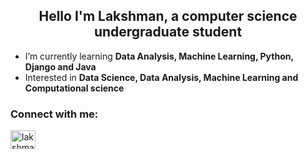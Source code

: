 <h2 align="center">Hello I'm Lakshman, a computer science undergraduate student</h2>

- I’m currently learning **Data Analysis, Machine Learning, Python, Django and Java**
- Interested in **Data Science, Data Analysis, Machine Learning and Computational science**

<h3 align="left">Connect with me:</h3>
<p align="left">
<a href="https://www.linkedin.com/in/lakshman-vijayaditya-pentyala-b61346288/" target="blank"><img align="center" src="https://raw.githubusercontent.com/rahuldkjain/github-profile-readme-generator/master/src/images/icons/Social/linked-in-alt.svg" alt="lakshman vijayaditya pentyala" height="30" width="40" /></a>
</p>
